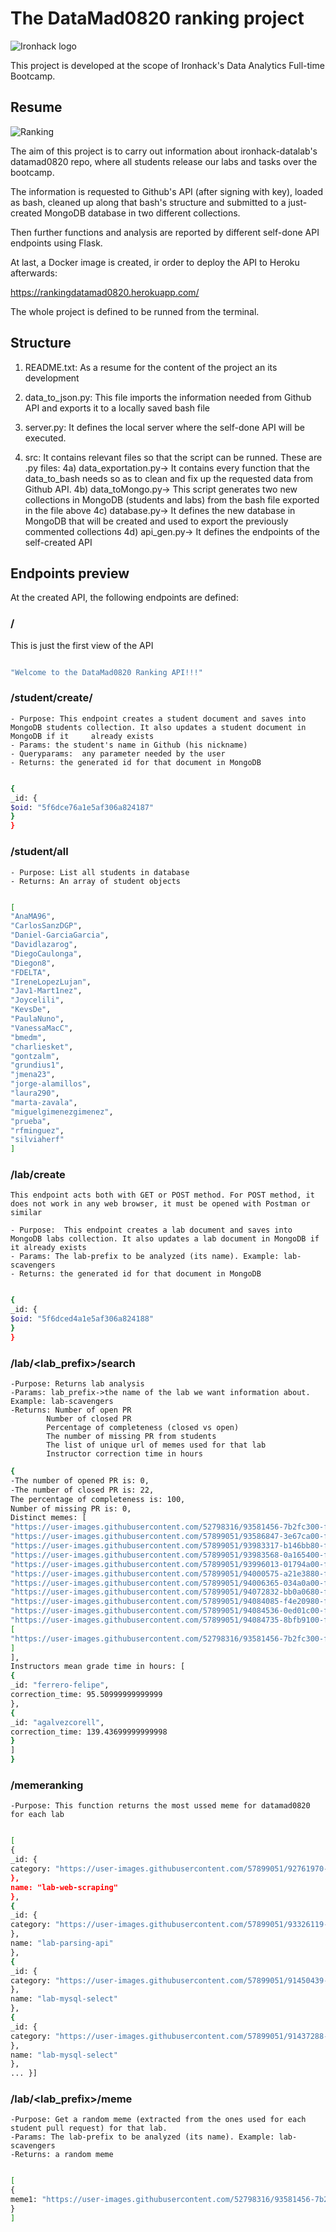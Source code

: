 # The DataMad0820 ranking project

![Ironhack logo](https://www.fundacionuniversia.net/wp-content/uploads/2017/09/ironhack_logo.jpg)

This project is developed at the scope of Ironhack's Data Analytics Full-time Bootcamp.



## Resume
![Ranking ](src/ranking.jpg)

The aim of this project is to carry out information about ironhack-datalab's datamad0820 repo, where all students release our labs and tasks over the bootcamp.

The information is requested to Github's API (after signing with key), loaded as bash, cleaned up along that bash's structure and submitted to a just-created MongoDB database in two different collections.

Then further functions and analysis are reported by different self-done API endpoints using Flask.

At last, a Docker image is created, ir order to deploy the API to Heroku afterwards:

https://rankingdatamad0820.herokuapp.com/ 

The whole project is defined to be runned from the terminal.


## Structure

1) README.txt: As a resume for the content of the project an its development

2) data_to_json.py: This file imports the information needed from Github API and exports it to a locally saved bash file

3) server.py:  It defines the local server where the self-done API will be executed.

4) src: It contains relevant files so that the script can be runned. These are .py files:
    4a) data_exportation.py-> It contains every function that the data_to_bash needs so as to clean and fix up the requested data from Github API.
    4b) data_toMongo.py-> This script generates two new collections in MongoDB (students and labs) from the bash file exported in the file above
    4c) database.py-> It defines the new database in MongoDB that will be created and used to export the previously commented collections
    4d) api_gen.py-> It defines the endpoints of the self-created API



## Endpoints preview
At the created API, the following endpoints are defined:


### **/**

This is just the first view of the API

```bash

"Welcome to the DataMad0820 Ranking API!!!"
```

### **/student/create/<studentname>**

    - Purpose: This endpoint creates a student document and saves into MongoDB students collection. It also updates a student document in MongoDB if it     already exists
    - Params: the student's name in Github (his nickname)
    - Queryparams:  any parameter needed by the user
    - Returns: the generated id for that document in MongoDB

```bash

{
_id: {
$oid: "5f6dce76a1e5af306a824187"
}
}
```

### **/student/all**

    - Purpose: List all students in database
    - Returns: An array of student objects   
    
```bash

[
"AnaMA96",
"CarlosSanzDGP",
"Daniel-GarciaGarcia",
"Davidlazarog",
"DiegoCaulonga",
"Diegon8",
"FDELTA",
"IreneLopezLujan",
"Jav1-Mart1nez",
"Joycelili",
"KevsDe",
"PaulaNuno",
"VanessaMacC",
"bmedm",
"charliesket",
"gontzalm",
"grundius1",
"jmena23",
"jorge-alamillos",
"laura290",
"marta-zavala",
"miguelgimenezgimenez",
"prueba",
"rfminguez",
"silviaherf"
]
```    

### **/lab/create**
        
    This endpoint acts both with GET or POST method. For POST method, it does not work in any web browser, it must be opened with Postman or similar
 
    - Purpose:  This endpoint creates a lab document and saves into MongoDB labs collection. It also updates a lab document in MongoDB if it already exists
    - Params: The lab-prefix to be analyzed (its name). Example: lab-scavengers
    - Returns: the generated id for that document in MongoDB



```bash

{
_id: {
$oid: "5f6dced4a1e5af306a824188"
}
}
```



### **/lab/<lab_prefix>/search**

    -Purpose: Returns lab analysis
    -Params: lab_prefix->the name of the lab we want information about. Example: lab-scavengers
    -Returns: Number of open PR
            Number of closed PR
            Percentage of completeness (closed vs open)
            The number of missing PR from students
            The list of unique url of memes used for that lab
            Instructor correction time in hours


```bash
{
-The number of opened PR is: 0,
-The number of closed PR is: 22,
The percentage of completeness is: 100,
Number of missing PR is: 0,
Distinct memes: [
"https://user-images.githubusercontent.com/52798316/93581456-7b2fc300-f9a1-11ea-89d2-a953d5c73e88.png",
"https://user-images.githubusercontent.com/57899051/93586847-3e67ca00-f9a9-11ea-8465-1adf354977db.jpg",
"https://user-images.githubusercontent.com/57899051/93983317-b146bb80-fd82-11ea-9258-7c6fc9cc4bae.jpg",
"https://user-images.githubusercontent.com/57899051/93983568-0a165400-fd83-11ea-8897-3a4ecda0498d.jpg",
"https://user-images.githubusercontent.com/57899051/93996013-01794a00-fd92-11ea-991f-a84941b9f87f.jpg",
"https://user-images.githubusercontent.com/57899051/94000575-a21e3880-fd97-11ea-97e6-5911358b321e.jpg",
"https://user-images.githubusercontent.com/57899051/94006365-034a0a00-fda0-11ea-816c-0d37a003fe02.jpg",
"https://user-images.githubusercontent.com/57899051/94072832-bb0a0680-fdf6-11ea-98c0-218bb341e298.jpg",
"https://user-images.githubusercontent.com/57899051/94084085-f4e20980-fe04-11ea-81c4-629cd7d6a515.jpg",
"https://user-images.githubusercontent.com/57899051/94084536-0ed01c00-fe06-11ea-9798-16036b8611cf.jpg",
"https://user-images.githubusercontent.com/57899051/94084735-8bfb9100-fe06-11ea-8adf-68df497feaba.jpg",
[
"https://user-images.githubusercontent.com/52798316/93581456-7b2fc300-f9a1-11ea-89d2-a953d5c73e88.png"
]
],
Instructors mean grade time in hours: [
{
_id: "ferrero-felipe",
correction_time: 95.50999999999999
},
{
_id: "agalvezcorell",
correction_time: 139.43699999999998
}
]
}
```


### **/memeranking**

    -Purpose: This function returns the most ussed meme for datamad0820 for each lab

```bash

[
{
_id: {
category: "https://user-images.githubusercontent.com/57899051/92761970-78761200-f392-11ea-9407-19db1bd89d8a.jpg"
},
name: "lab-web-scraping"
},
{
_id: {
category: "https://user-images.githubusercontent.com/57899051/93326119-a20ebd80-f818-11ea-899a-b1c3d3ce6a6c.jpg"
},
name: "lab-parsing-api"
},
{
_id: {
category: "https://user-images.githubusercontent.com/57899051/91450439-99ac0e00-e87c-11ea-8567-6f6e0cc24ce0.png"
},
name: "lab-mysql-select"
},
{
_id: {
category: "https://user-images.githubusercontent.com/57899051/91437288-f2be7680-e869-11ea-9090-90ced9135e4b.jpg"
},
name: "lab-mysql-select"
},
... }]
```

### **/lab/<lab_prefix>/meme**

    -Purpose: Get a random meme (extracted from the ones used for each student pull request) for that lab.
    -Params: The lab-prefix to be analyzed (its name). Example: lab-scavengers
    -Returns: a random meme

```bash

[
{
meme1: "https://user-images.githubusercontent.com/52798316/93581456-7b2fc300-f9a1-11ea-89d2-a953d5c73e88.png"
}
]
```